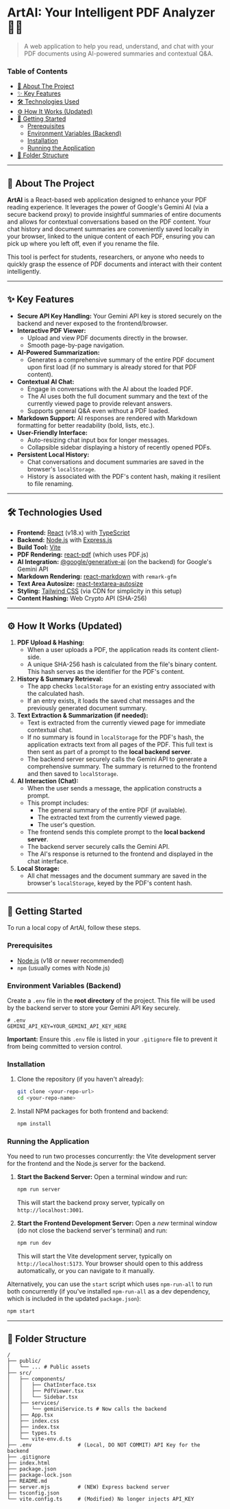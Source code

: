 # ArtAI: Your Intelligent PDF Analyzer 📄🧠

> A web application to help you read, understand, and chat with your PDF documents using AI-powered summaries and contextual Q&A.

### Table of Contents

* [📖 About The Project](#-about-the-project)
* [✨ Key Features](#-key-features)
* [🛠️ Technologies Used](#️-technologies-used)
* [⚙️ How It Works (Updated)](#️-how-it-works-updated)
* [🚀 Getting Started](#-getting-started)
  * [Prerequisites](#prerequisites)
  * [Environment Variables (Backend)](#environment-variables-backend)
  * [Installation](#installation)
  * [Running the Application](#running-the-application)
* [📂 Folder Structure](#-folder-structure)

---

## 📖 About The Project

**ArtAI** is a React-based web application designed to enhance your PDF reading experience. It leverages the power of Google's Gemini AI (via a secure backend proxy) to provide insightful summaries of entire documents and allows for contextual conversations based on the PDF content. Your chat history and document summaries are conveniently saved locally in your browser, linked to the unique content of each PDF, ensuring you can pick up where you left off, even if you rename the file.

This tool is perfect for students, researchers, or anyone who needs to quickly grasp the essence of PDF documents and interact with their content intelligently.

---

## ✨ Key Features

* **Secure API Key Handling:** Your Gemini API key is stored securely on the backend and never exposed to the frontend/browser.
* **Interactive PDF Viewer:**
  * Upload and view PDF documents directly in the browser.
  * Smooth page-by-page navigation.
* **AI-Powered Summarization:**
  * Generates a comprehensive summary of the entire PDF document upon first load (if no summary is already stored for that PDF content).
* **Contextual AI Chat:**
  * Engage in conversations with the AI about the loaded PDF.
  * The AI uses both the full document summary and the text of the currently viewed page to provide relevant answers.
  * Supports general Q&A even without a PDF loaded.
* **Markdown Support:** AI responses are rendered with Markdown formatting for better readability (bold, lists, etc.).
* **User-Friendly Interface:**
  * Auto-resizing chat input box for longer messages.
  * Collapsible sidebar displaying a history of recently opened PDFs.
* **Persistent Local History:**
  * Chat conversations and document summaries are saved in the browser's `localStorage`.
  * History is associated with the PDF's content hash, making it resilient to file renaming.

---

## 🛠️ Technologies Used

* **Frontend:** [React](https://reactjs.org/) (v18.x) with [TypeScript](https://www.typescriptlang.org/)
* **Backend:** [Node.js](https://nodejs.org/) with [Express.js](https://expressjs.com/)
* **Build Tool:** [Vite](https://vitejs.dev/)
* **PDF Rendering:** [react-pdf](https://github.com/wojtekmaj/react-pdf) (which uses PDF.js)
* **AI Integration:** [@google/generative-ai](https://www.npmjs.com/package/@google/generative-ai) (on the backend) for Google's Gemini API
* **Markdown Rendering:** [react-markdown](https://github.com/remarkjs/react-markdown) with `remark-gfm`
* **Text Area Autosize:** [react-textarea-autosize](https://github.com/Andarist/react-textarea-autosize)
* **Styling:** [Tailwind CSS](https://tailwindcss.com/) (via CDN for simplicity in this setup)
* **Content Hashing:** Web Crypto API (SHA-256)

---

## ⚙️ How It Works (Updated)

1. **PDF Upload & Hashing:**
   * When a user uploads a PDF, the application reads its content client-side.
   * A unique SHA-256 hash is calculated from the file's binary content. This hash serves as the identifier for the PDF's content.
2. **History & Summary Retrieval:**
   * The app checks `localStorage` for an existing entry associated with the calculated hash.
   * If an entry exists, it loads the saved chat messages and the previously generated document summary.
3. **Text Extraction & Summarization (if needed):**
   * Text is extracted from the currently viewed page for immediate contextual chat.
   * If no summary is found in `localStorage` for the PDF's hash, the application extracts text from all pages of the PDF. This full text is then sent as part of a prompt to the **local backend server**.
   * The backend server securely calls the Gemini API to generate a comprehensive summary. The summary is returned to the frontend and then saved to `localStorage`.
4. **AI Interaction (Chat):**
   * When the user sends a message, the application constructs a prompt.
   * This prompt includes:
     * The general summary of the entire PDF (if available).
     * The extracted text from the currently viewed page.
     * The user's question.
   * The frontend sends this complete prompt to the **local backend server**.
   * The backend server securely calls the Gemini API.
   * The AI's response is returned to the frontend and displayed in the chat interface.
5. **Local Storage:**
   * All chat messages and the document summary are saved in the browser's `localStorage`, keyed by the PDF's content hash.

---

## 🚀 Getting Started

To run a local copy of ArtAI, follow these steps.

### Prerequisites

* [Node.js](https://nodejs.org/en/) (v18 or newer recommended)
* `npm` (usually comes with Node.js)

### Environment Variables (Backend)

Create a `.env` file in the **root directory** of the project. This file will be used by the backend server to store your Gemini API Key securely.

```
# .env
GEMINI_API_KEY=YOUR_GEMINI_API_KEY_HERE
```

**Important:** Ensure this `.env` file is listed in your `.gitignore` file to prevent it from being committed to version control.

### Installation

1. Clone the repository (if you haven't already):
   ```bash
   git clone <your-repo-url>
   cd <your-repo-name>
   ```

2. Install NPM packages for both frontend and backend:
   ```bash
   npm install
   ```

### Running the Application

You need to run two processes concurrently: the Vite development server for the frontend and the Node.js server for the backend.

1.  **Start the Backend Server:**
    Open a terminal window and run:
    ```bash
    npm run server
    ```
    This will start the backend proxy server, typically on `http://localhost:3001`.

2.  **Start the Frontend Development Server:**
    Open a *new* terminal window (do not close the backend server's terminal) and run:
    ```bash
    npm run dev
    ```
    This will start the Vite development server, typically on `http://localhost:5173`. Your browser should open to this address automatically, or you can navigate to it manually.

Alternatively, you can use the `start` script which uses `npm-run-all` to run both concurrently (if you've installed `npm-run-all` as a dev dependency, which is included in the updated `package.json`):
```bash
npm start
```

---

## 📂 Folder Structure

```
/
├── public/
│   └── ... # Public assets
├── src/
│   ├── components/
│   │   ├── ChatInterface.tsx
│   │   ├── PdfViewer.tsx
│   │   └── Sidebar.tsx
│   ├── services/
│   │   └── geminiService.ts # Now calls the backend
│   ├── App.tsx
│   ├── index.css
│   ├── index.tsx
│   ├── types.ts
│   └── vite-env.d.ts
├── .env               # (Local, DO NOT COMMIT) API Key for the backend
├── .gitignore
├── index.html
├── package.json
├── package-lock.json
├── README.md
├── server.mjs         # (NEW) Express backend server
├── tsconfig.json
└── vite.config.ts     # (Modified) No longer injects API_KEY
